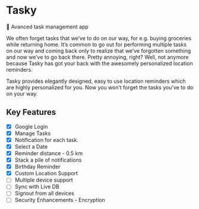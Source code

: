 # Tasky
:rocket: Avanced task management app

We often forget tasks that we’ve to do on our way, for e.g. buying groceries while returning home. It’s common to go out for performing multiple tasks on our way and coming back only to realize that we’ve forgotten something and now we’ve to go back there. Pretty annoying, right? Well, not anymore because Tasky has got your back with the awesomely personalized location reminders.

Tasky provides elegantly designed, easy to use location reminders which are highly personalized for you. Now you won’t forget the tasks you’ve to do on your way.

## Key Features
- [x] Google Login
- [x] Manage Tasks
- [x] Notification for each task.
- [x] Select a Date
- [x] Reminder distance - 0.5 km
- [x] Stack a pile of notifications
- [x] Birthday Reminder
- [x] Custom Location Support
- [ ] Multiple device support
- [ ] Sync with Live DB
- [ ] Signout from all devices
- [ ] Security Enhancements - Encryption
